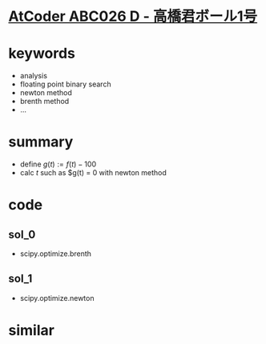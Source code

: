 # [AtCoder ABC026 D - 高橋君ボール1号](https://atcoder.jp/contests/abc026/tasks/abc026_d)


# keywords 
- analysis 
- floating point binary search
- newton method
- brenth method 
- ...

# summary
- define $g(t) := f(t) - 100$
- calc $t$ such as $g(t) = 0 with newton method


# code 
## sol_0
- scipy.optimize.brenth


## sol_1
- scipy.optimize.newton



# similar 
